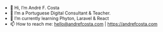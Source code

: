 - 👋 Hi, I’m André F. Costa
- 👀 I’m a Portuguese Digital Consultant & Teacher.
- 🌱 I’m currently learning Phyton, Laravel & React
- 📫 How to reach me: hello@andrefcosta.com | https://andrefcosta.com

<!---
andrefcosta-digital/andrefcosta-digital is a ✨ special ✨ repository because its `README.md` (this file) appears on your GitHub profile.
You can click the Preview link to take a look at your changes.
--->
